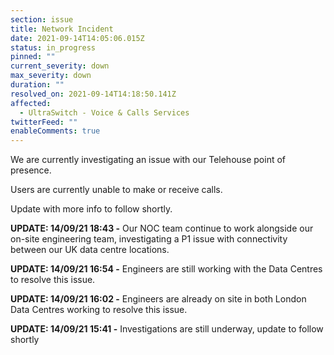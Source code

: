 ```yaml
---
section: issue
title: Network Incident
date: 2021-09-14T14:05:06.015Z
status: in_progress
pinned: ""
current_severity: down
max_severity: down
duration: ""
resolved_on: 2021-09-14T14:18:50.141Z
affected:
  - UltraSwitch - Voice & Calls Services
twitterFeed: ""
enableComments: true
---
```

We are currently investigating an issue with our Telehouse point of presence.

Users are currently unable to make or receive calls.

Update with more info to follow shortly.



**UPDATE: 14/09/21 18:43 -** 	Our NOC team continue to work alongside our on-site engineering team, investigating a P1 issue with connectivity between our UK data centre locations.

**UPDATE: 14/09/21 16:54 -** Engineers are still working with the Data Centres to resolve this issue.

**UPDATE: 14/09/21 16:02 -** Engineers are already on site in both London Data Centres working to resolve this issue.

**UPDATE: 14/09/21 15:41 -** Investigations are still underway, update to follow shortly